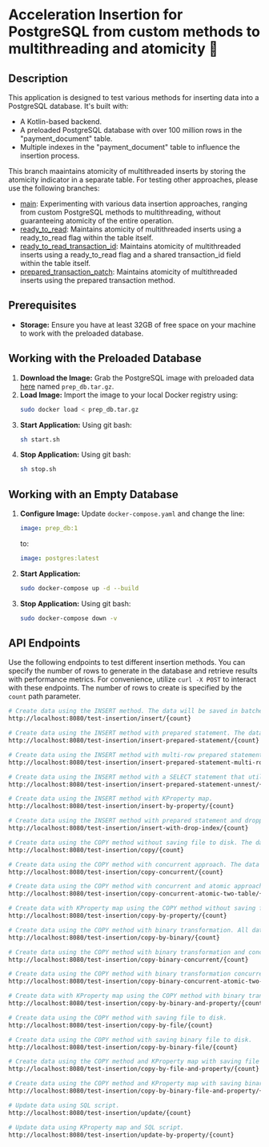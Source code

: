 # Acceleration Insertion for PostgreSQL from custom methods to multithreading and atomicity 🚀

## **Description**

This application is designed to test various methods for inserting data into a PostgreSQL database. It's built with:
- A Kotlin-based backend.
- A preloaded PostgreSQL database with over 100 million rows in the "payment_document" table.
- Multiple indexes in the "payment_document" table to influence the insertion process.

This branch maaintains atomicity of multithreaded inserts by storing the atomicity indicator in a separate table. For testing other approaches, please use the following branches:
- [main](https://github.com/FatovDI/pg-custom-to-multithreaded-inserts/tree/main): Experimenting with various data insertion approaches, ranging from custom PostgreSQL methods to multithreading, without guaranteeing atomicity of the entire operation.
- [ready_to_read](https://github.com/FatovDI/pg-custom-to-multithreaded-inserts/tree/ready_to_read): Maintains atomicity of multithreaded inserts using a ready_to_read flag within the table itself.
- [ready_to_read_transaction_id](https://github.com/FatovDI/pg-custom-to-multithreaded-inserts/tree/ready_to_read_transaction_id): Maintains atomicity of multithreaded inserts using a ready_to_read flag and a shared transaction_id field within the table itself.
- [prepared_transaction_patch](https://github.com/FatovDI/pg-custom-to-multithreaded-inserts/tree/prepared_transaction_patch): Maintains atomicity of multithreaded inserts using the prepared transaction method.

## **Prerequisites**

- **Storage:** Ensure you have at least 32GB of free space on your machine to work with the preloaded database.

## **Working with the Preloaded Database**

1. **Download the Image:** Grab the PostgreSQL image with preloaded data [here](https://disk.yandex.ru/d/gSJozEqP5-QTbQ) named `prep_db.tar.gz`.
2. **Load Image:** Import the image to your local Docker registry using:
   ```bash
   sudo docker load < prep_db.tar.gz
   ```
3. **Start Application:** Using git bash:
   ```bash
   sh start.sh
   ```
4. **Stop Application:** Using git bash:
   ```bash
   sh stop.sh
   ```

## **Working with an Empty Database**

1. **Configure Image:** Update `docker-compose.yaml` and change the line:
   ```yaml
   image: prep_db:1
   ```
   to:
   ```yaml
   image: postgres:latest
   ```
2. **Start Application:**
   ```bash
   sudo docker-compose up -d --build
   ```
3. **Stop Application:** Using git bash:
   ```bash
   sudo docker-compose down -v
   ```

## **API Endpoints**

Use the following endpoints to test different insertion methods. You can specify the number of rows to generate in the database and retrieve results with performance metrics. For convenience, utilize `curl -X POST` to interact with these endpoints. The number of rows to create is specified by the `count` path parameter.

```bash
# Create data using the INSERT method. The data will be saved in batches of 5,000 rows.
http://localhost:8080/test-insertion/insert/{count}

# Create data using the INSERT method with prepared statement. The data will be saved in batches of 5,000 rows.
http://localhost:8080/test-insertion/insert-prepared-statement/{count}

# Create data using the INSERT method with multi-row prepared statement. The data will be saved in batches of 5,000 rows.
http://localhost:8080/test-insertion/insert-prepared-statement-multi-row/{count}

# Create data using the INSERT method with a SELECT statement that utilizes unnest and array parameters. The data will be saved in batches of 5,000 rows.
http://localhost:8080/test-insertion/insert-prepared-statement-unnest/{count}

# Create data using the INSERT method with KProperty map.
http://localhost:8080/test-insertion/insert-by-property/{count}

# Create data using the INSERT method with prepared statement and dropping index before transaction and recreating it after that. The data will be saved in batches of 5,000 rows.
http://localhost:8080/test-insertion/insert-with-drop-index/{count}

# Create data using the COPY method without saving file to disk. The data will be saved in batches of 5,000 rows.
http://localhost:8080/test-insertion/copy/{count}

# Create data using the COPY method with concurrent approach. The data will be saved in batches of 5,000 rows.
http://localhost:8080/test-insertion/copy-concurrent/{count}

# Create data using the COPY method with concurrent and atomic approach. The data will be saved in batches of 5,000 rows.
http://localhost:8080/test-insertion/copy-concurrent-atomic-two-table/{count}

# Create data with KProperty map using the COPY method without saving file to disk.
http://localhost:8080/test-insertion/copy-by-property/{count}

# Create data using the COPY method with binary transformation. All data will be saved in one transaction.
http://localhost:8080/test-insertion/copy-by-binary/{count}

# Create data using the COPY method with binary transformation and concurrent approach. All data will be saved in one transaction.
http://localhost:8080/test-insertion/copy-binary-concurrent/{count}

# Create data using the COPY method with binary transformation concurrent and atomic approach. All data will be saved in one transaction.
http://localhost:8080/test-insertion/copy-binary-concurrent-atomic-two-table/{count}

# Create data with KProperty map using the COPY method with binary transformation.
http://localhost:8080/test-insertion/copy-by-binary-and-property/{count}

# Create data using the COPY method with saving file to disk.
http://localhost:8080/test-insertion/copy-by-file/{count}

# Create data using the COPY method with saving binary file to disk.
http://localhost:8080/test-insertion/copy-by-binary-file/{count}

# Create data using the COPY method and KProperty map with saving file to disk.
http://localhost:8080/test-insertion/copy-by-file-and-property/{count}

# Create data using the COPY method and KProperty map with saving binary file to disk.
http://localhost:8080/test-insertion/copy-by-binary-file-and-property/{count}

# Update data using SQL script.
http://localhost:8080/test-insertion/update/{count}

# Update data using KProperty map and SQL script. 
http://localhost:8080/test-insertion/update-by-property/{count}
```
